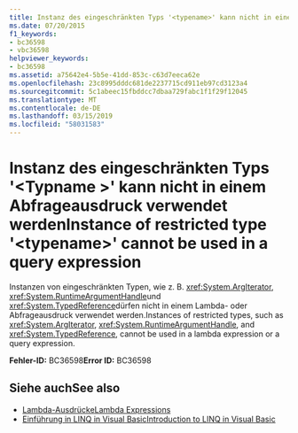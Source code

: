 ```yaml
---
title: Instanz des eingeschränkten Typs '<typename>' kann nicht in einem Abfrageausdruck verwendet werden
ms.date: 07/20/2015
f1_keywords:
- bc36598
- vbc36598
helpviewer_keywords:
- bc36598
ms.assetid: a75642e4-5b5e-41dd-853c-c63d7eeca62e
ms.openlocfilehash: 23c8995dddc681de2237715cd911eb97cd3123a4
ms.sourcegitcommit: 5c1abeec15fbddcc7dbaa729fabc1f1f29f12045
ms.translationtype: MT
ms.contentlocale: de-DE
ms.lasthandoff: 03/15/2019
ms.locfileid: "58031583"
---
```

# <a name="instance-of-restricted-type-typename-cannot-be-used-in-a-query-expression"></a><span data-ttu-id="abf41-102">Instanz des eingeschränkten Typs '\<Typname >' kann nicht in einem Abfrageausdruck verwendet werden</span><span class="sxs-lookup"><span data-stu-id="abf41-102">Instance of restricted type '\<typename>' cannot be used in a query expression</span></span>
<span data-ttu-id="abf41-103">Instanzen von eingeschränkten Typen, wie z. B. <xref:System.ArgIterator>, <xref:System.RuntimeArgumentHandle>und <xref:System.TypedReference>dürfen nicht in einem Lambda- oder Abfrageausdruck verwendet werden.</span><span class="sxs-lookup"><span data-stu-id="abf41-103">Instances of restricted types, such as <xref:System.ArgIterator>, <xref:System.RuntimeArgumentHandle>, and <xref:System.TypedReference>, cannot be used in a lambda expression or a query expression.</span></span>  
  
 <span data-ttu-id="abf41-104">**Fehler-ID:** BC36598</span><span class="sxs-lookup"><span data-stu-id="abf41-104">**Error ID:** BC36598</span></span>  
  
## <a name="see-also"></a><span data-ttu-id="abf41-105">Siehe auch</span><span class="sxs-lookup"><span data-stu-id="abf41-105">See also</span></span>

- [<span data-ttu-id="abf41-106">Lambda-Ausdrücke</span><span class="sxs-lookup"><span data-stu-id="abf41-106">Lambda Expressions</span></span>](../../visual-basic/programming-guide/language-features/procedures/lambda-expressions.md)
- [<span data-ttu-id="abf41-107">Einführung in LINQ in Visual Basic</span><span class="sxs-lookup"><span data-stu-id="abf41-107">Introduction to LINQ in Visual Basic</span></span>](../../visual-basic/programming-guide/language-features/linq/introduction-to-linq.md)
